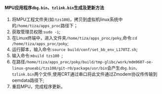 #### MPU应用程序`dbg.bin`、`tzlink.bin`生成及更新方法

1. 将MPU工程文件夹(如:`tzs100`)，拷贝到虚拟机linux系统中的`/home/tiza/apps_proc`路径下；
2. 获取管理员权限:`sudo -i`;
3. 在Linux终端中，进入文件夹`/home/tiza/apps_proc/poky`,命令:`cd /home/tiza/apps_proc/poky`;
4. 运行脚本，输入命令:`source build/conf/set_bb_env_L170TZ.sh`;
5. 输入命令:`mbuild tzs100 `;
6. 在路径`/home/tiza/apps_proc/poky/build/tmp-glibc/work/mdm9607-oe-linux-gnueabi/tzs100/git-r0/package/usr/bin`会产生`dbg.bin`、`tzlink.bin`两个文件,使用CRT通过串口将此文件通过Zmodem协议传传输到oemdata路径下;
7. 重启MPU，完成程序更新。
